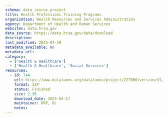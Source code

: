 ```yaml
---
schema: data_rescue_project 
title: Health Professions Training Programs
organization: Health Resources and Services Administration
agency: Department of Health and Human Services
websites: data.hrsa.gov
data_source: https://data.hrsa.gov/data/download
description: 
last_modified: 2025-04-19
metadata_available: No
metadata_url: 
category:
  - ['Health & Healthcare'] 
  - ['Health & Healthcare', 'Social Services'] 
resources:
  - id: 744
    url: https://www.datalumos.org/datalumos/project/227006/version/V1/view
    format: ZIP
    status: Finished
    size: 2.36
    download_date: 2025-04-17
    maintainer: DRP, DL
    notes: 
---
```

